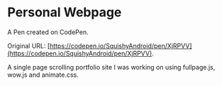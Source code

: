 # Personal Webpage

A Pen created on CodePen.

Original URL: [https://codepen.io/SquishyAndroid/pen/XjRPVV](https://codepen.io/SquishyAndroid/pen/XjRPVV).

A single page scrolling portfolio site I was working on using fullpage.js, wow.js and animate.css.